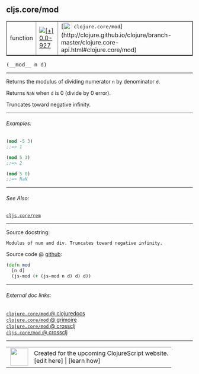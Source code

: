 ## cljs.core/mod



 <table border="1">
<tr>
<td>function</td>
<td><a href="https://github.com/cljsinfo/cljs-api-docs/tree/0.0-927"><img valign="middle" alt="[+] 0.0-927" title="Added in 0.0-927" src="https://img.shields.io/badge/+-0.0--927-lightgrey.svg"></a> </td>
<td>
[<img height="24px" valign="middle" src="http://i.imgur.com/1GjPKvB.png"> <samp>clojure.core/mod</samp>](http://clojure.github.io/clojure/branch-master/clojure.core-api.html#clojure.core/mod)
</td>
</tr>
</table>


 <samp>
(__mod__ n d)<br>
</samp>

---

Returns the modulus of dividing numerator `n` by denominator `d`.

Returns `NaN` when `d` is 0 (divide by 0 error).

Truncates toward negative infinity.

---

###### Examples:

```clj
(mod -5 3)
;;=> 1

(mod 5 3)
;;=> 2

(mod 5 0)
;;=> NaN
```

---

###### See Also:

[`cljs.core/rem`](cljs.core_rem.md)<br>

---


Source docstring:

```
Modulus of num and div. Truncates toward negative infinity.
```


Source code @ [github](https://github.com/clojure/clojurescript/blob/r3291/src/main/cljs/cljs/core.cljs#L2343-L2346):

```clj
(defn mod
  [n d]
  (js-mod (+ (js-mod n d) d) d))
```

<!--
Repo - tag - source tree - lines:

 <pre>
clojurescript @ r3291
└── src
    └── main
        └── cljs
            └── cljs
                └── <ins>[core.cljs:2343-2346](https://github.com/clojure/clojurescript/blob/r3291/src/main/cljs/cljs/core.cljs#L2343-L2346)</ins>
</pre>

-->

---



###### External doc links:

[`clojure.core/mod` @ clojuredocs](http://clojuredocs.org/clojure.core/mod)<br>
[`clojure.core/mod` @ grimoire](http://conj.io/store/v1/org.clojure/clojure/1.7.0-beta3/clj/clojure.core/mod/)<br>
[`clojure.core/mod` @ crossclj](http://crossclj.info/fun/clojure.core/mod.html)<br>
[`cljs.core/mod` @ crossclj](http://crossclj.info/fun/cljs.core.cljs/mod.html)<br>

---

 <table>
<tr><td>
<img valign="middle" align="right" width="48px" src="http://i.imgur.com/Hi20huC.png">
</td><td>
Created for the upcoming ClojureScript website.<br>
[edit here] | [learn how]
</td></tr></table>

[edit here]:https://github.com/cljsinfo/cljs-api-docs/blob/master/cljsdoc/cljs.core_mod.cljsdoc
[learn how]:https://github.com/cljsinfo/cljs-api-docs/wiki/cljsdoc-files

<!--

This information was too distracting to show to readers, but I'll leave it
commented here since it is helpful to:

- pretty-print the data used to generate this document
- and show how to retrieve that data



The API data for this symbol:

```clj
{:description "Returns the modulus of dividing numerator `n` by denominator `d`.\n\nReturns `NaN` when `d` is 0 (divide by 0 error).\n\nTruncates toward negative infinity.",
 :ns "cljs.core",
 :name "mod",
 :signature ["[n d]"],
 :history [["+" "0.0-927"]],
 :type "function",
 :related ["cljs.core/rem"],
 :full-name-encode "cljs.core_mod",
 :source {:code "(defn mod\n  [n d]\n  (js-mod (+ (js-mod n d) d) d))",
          :title "Source code",
          :repo "clojurescript",
          :tag "r3291",
          :filename "src/main/cljs/cljs/core.cljs",
          :lines [2343 2346]},
 :examples [{:id "8165e8",
             :content "```clj\n(mod -5 3)\n;;=> 1\n\n(mod 5 3)\n;;=> 2\n\n(mod 5 0)\n;;=> NaN\n```"}],
 :full-name "cljs.core/mod",
 :clj-symbol "clojure.core/mod",
 :docstring "Modulus of num and div. Truncates toward negative infinity."}

```

Retrieve the API data for this symbol:

```clj
;; from Clojure REPL
(require '[clojure.edn :as edn])
(-> (slurp "https://raw.githubusercontent.com/cljsinfo/cljs-api-docs/catalog/cljs-api.edn")
    (edn/read-string)
    (get-in [:symbols "cljs.core/mod"]))
```

-->
